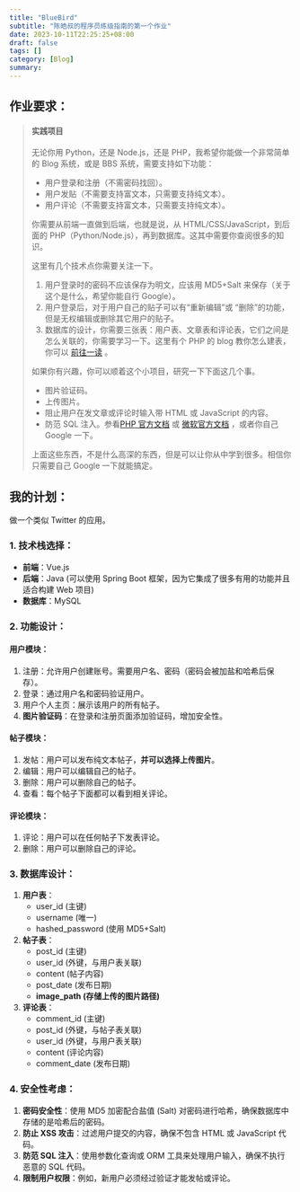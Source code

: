 ```yaml
---
title: "BlueBird"
subtitle: "陈皓叔的程序员练级指南的第一个作业"
date: 2023-10-11T22:25:25+08:00
draft: false
tags: []
category: [Blog]
summary: 
---
```


## 作业要求：



>#### 实践项目
>
>无论你用 Python，还是 Node.js，还是 PHP，我希望你能做一个非常简单的 Blog 系统，或是 BBS 系统，需要支持如下功能：
>
>- 用户登录和注册（不需密码找回）。
>- 用户发贴（不需要支持富文本，只需要支持纯文本）。
>- 用户评论（不需要支持富文本，只需要支持纯文本）。
>
>你需要从前端一直做到后端，也就是说，从 HTML/CSS/JavaScript，到后面的 PHP（Python/Node.js），再到数据库。这其中需要你查阅很多的知识。
>
>这里有几个技术点你需要关注一下。
>
>1. 用户登录时的密码不应该保存为明文，应该用 MD5+Salt 来保存（关于这个是什么，希望你能自行 Google）。
>2. 用户登录后，对于用户自己的贴子可以有“重新编辑”或 “删除”的功能，但是无权编辑或删除其它用户的贴子。
>3. 数据库的设计，你需要三张表：用户表、文章表和评论表，它们之间是怎么关联的，你需要学习一下。这里有个 PHP 的 blog 教你怎么建表，你可以 [前往一读](https://code.tutsplus.com/tutorials/how-to-create-a-phpmysql-powered-forum-from-scratch--net-10188) 。
>
>如果你有兴趣，你可以顺着这个小项目，研究一下下面这几个事。
>
>- 图片验证码。
>- 上传图片。
>- 阻止用户在发文章或评论时输入带 HTML 或 JavaScript 的内容。
>- 防范 SQL 注入。参看[PHP 官方文档](http://php.net/manual/zh/security.database.sql-injection.php) 或 [微软官方文档](https://technet.microsoft.com/zh-cn/library/ms161953(v=sql.105).aspx?f=255&MSPPError=-2147217396) ，或者你自己 Google 一下。
>
>上面这些东西，不是什么高深的东西，但是可以让你从中学到很多。相信你只需要自己 Google 一下就能搞定。



## 我的计划：

做一个类似 Twitter 的应用。

### 1. 技术栈选择：

- **前端**：Vue.js
- **后端**：Java (可以使用 Spring Boot 框架，因为它集成了很多有用的功能并且适合构建 Web 项目)
- **数据库**：MySQL

### 2. 功能设计：

#### 用户模块：

1. 注册：允许用户创建账号。需要用户名、密码（密码会被加盐和哈希后保存）。
2. 登录：通过用户名和密码验证用户。
3. 用户个人主页：展示该用户的所有帖子。
4. **图片验证码**：在登录和注册页面添加验证码，增加安全性。

#### 帖子模块：

1. 发帖：用户可以发布纯文本帖子，**并可以选择上传图片**。
2. 编辑：用户可以编辑自己的帖子。
3. 删除：用户可以删除自己的帖子。
4. 查看：每个帖子下面都可以看到相关评论。

#### 评论模块：

1. 评论：用户可以在任何帖子下发表评论。
2. 删除：用户可以删除自己的评论。

### 3. 数据库设计：

1. **用户表**：
   - user_id (主键)
   - username (唯一)
   - hashed_password (使用 MD5+Salt)
2. **帖子表**：
   - post_id (主键)
   - user_id (外键，与用户表关联)
   - content (帖子内容)
   - post_date (发布日期)
   - **image_path (存储上传的图片路径)**
3. **评论表**：
   - comment_id (主键)
   - post_id (外键，与帖子表关联)
   - user_id (外键，与用户表关联)
   - content (评论内容)
   - comment_date (发布日期)

### 4. 安全性考虑：

1. **密码安全性**：使用 MD5 加密配合盐值 (Salt) 对密码进行哈希，确保数据库中存储的是哈希后的密码。
2. **防止 XSS 攻击**：过滤用户提交的内容，确保不包含 HTML 或 JavaScript 代码。
3. **防范 SQL 注入**：使用参数化查询或 ORM 工具来处理用户输入，确保不执行恶意的 SQL 代码。
4. **限制用户权限**：例如，新用户必须经过验证才能发帖或评论。
